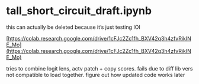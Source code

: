 # tall_short_circuit_draft.ipynb

this can actually be deleted because it’s just testing IOI

[https://colab.research.google.com/drive/1cFJc2Zc1fh_BXV42q3h4zfvRikINE_Mo](https://colab.research.google.com/drive/1cFJc2Zc1fh_BXV42q3h4zfvRikINE_Mo)

tries to combine logit lens, actv patch + copy scores. fails due to diff lib vers not compatible to load together. figure out how updated code works later